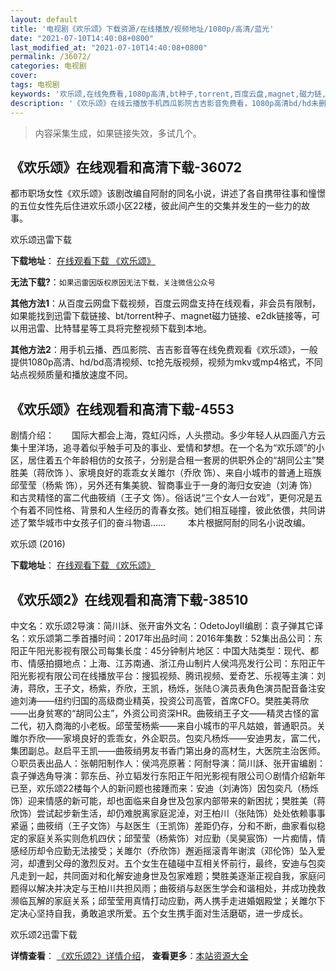 ```yaml
---
layout: default
title: '电视剧《欢乐颂》下载资源/在线播放/视频地址/1080p/高清/蓝光'
date: "2021-07-10T14:40:08+0800"
last_modified_at: "2021-07-10T14:40:08+0800"
permalink: /36072/
categories: 电视剧
cover:
tags: 电视剧
keywords: '欢乐颂,在线免费看,1080p高清,bt种子,torrent,百度云盘,magnet,磁力链,迅雷下载资源'
description: '《欢乐颂》在线云播放手机西瓜影院吉吉影音免费看，1080p高清bd/hd未删减完整版和tc抢先枪版，mkv/mp4格式，附带bt/torrent种子、magnet/磁力链、百度云盘、网盘资源迅雷下载链接'
---
```


>内容采集生成，如果链接失效，多试几个。


## 《欢乐颂》在线观看和高清下载-36072

都市职场女性《欢乐颂》该剧改编自阿耐的同名小说，讲述了各自携带往事和憧憬的五位女性先后住进欢乐颂小区22楼，彼此间产生的交集并发生的一些力的故事。


欢乐颂迅雷下载

**下载地址**： [在线观看下载 《欢乐颂》](https://www.993dy.com//vod-detail-id-13535.html) 


**无法下载?**：`如果迅雷因版权原因无法下载，关注微信公众号 `

**其他方法1**：从百度云网盘下载视频，百度云网盘支持在线观看，非会员有限制，如果能找到迅雷下载链接、bt/torrent种子、magnet磁力链接、e2dk链接等，可以用迅雷、比特彗星等工具将完整视频下载到本地。

**其他方法2**：用手机云播、西瓜影院、吉吉影音等在线免费观看《欢乐颂》，一般提供1080p高清、hd/bd高清视频、tc抢先版视频，视频为mkv或mp4格式，不同站点视频质量和播放速度不同。


## 《欢乐颂》在线观看和高清下载-4553

剧情介绍：　　国际大都会上海，霓虹闪烁，人头攒动。多少年轻人从四面八方云集十里洋场，追寻着似乎触手可及的事业、爱情和梦想。在一个名为“欢乐颂”的小区，居住着五个年龄相仿的女孩子，分别是合租一套房的供职外企的“胡同公主”樊胜美（蒋欣饰 ）、家境良好的乖乖女关雎尔（乔欣 饰）、来自小城市的普通上班族邱莹莹（杨紫 饰），另外还有集美貌、智商事业于一身的海归女安迪（刘涛 饰）和古灵精怪的富二代曲筱绡（王子文 饰）。俗话说“三个女人一台戏”，更何况是五个有着不同性格、背景和人生经历的青春女孩。她们相互碰撞，彼此依偎，共同讲述了繁华城市中女孩子们的奋斗物语……  　　本片根据阿耐的同名小说改编。


欢乐颂 (2016)

**下载地址**： [在线观看下载 《欢乐颂》](https://www.btbtdy.me/btdy/dy3372.html) 


## 《欢乐颂2》在线观看和高清下载-38510

中文名：欢乐颂2导演：简川訸、张开宙外文名：OdetoJoyII编剧：袁子弹其它译名：欢乐颂第二季首播时间：2017年出品时间：2016年集数：52集出品公司：东阳正午阳光影视有限公司每集长度：45分钟制片地区：中国大陆类型：现代、都市、情感拍摄地点：上海、江苏南通、浙江舟山制片人侯鸿亮发行公司：东阳正午阳光影视有限公司在线播放平台：搜狐视频、腾讯视频、爱奇艺、乐视等主演：刘涛，蒋欣，王子文，杨紫，乔欣，王凯，杨烁，张陆⊙演员表角色演员配音备注安迪刘涛——纽约归国的高级商业精英，投资公司高管，首席CFO。樊胜美蒋欣——出身贫寒的“胡同公主”，外资公司资深HR。曲筱绡王子文——精灵古怪的富二代，初入商海的小老板。邱莹莹杨紫——来自小城市的平凡姑娘，普通职员。关雎尔乔欣——家境良好的乖乖女，外企职员。包奕凡杨烁——安迪男友，富二代，集团副总。赵启平王凯——曲筱绡男友书香门第出身的高材生，大医院主治医师。⊙职员表出品人：张朝阳制作人：侯鸿亮原著：阿耐导演：简川訸、张开宙编剧：袁子弹选角导演：郭东岳、孙立韬发行东阳正午阳光影视有限公司⊙剧情介绍新年已至，欢乐颂22楼每个人的新问题也接踵而来：安迪（刘涛饰）因包奕凡（杨烁饰）迎来情感的新可能，却也面临来自身世及包家内部带来的新困扰；樊胜美（蒋欣饰）尝试起步新生活，却仍难脱离家庭泥淖，对王柏川（张陆饰）处处依赖事事紧逼；曲筱绡（王子文饰）与赵医生（王凯饰）差距仍存，分和不断，曲家看似稳定的家庭关系实则危机四伏；邱莹莹（杨紫饰）对应勤（吴昊宸饰）一片痴情，情感经历却令应勤无法接受；关雎尔（乔欣饰）邂逅摇滚青年谢滨（邓伦饰）坠入爱河，却遭到父母的激烈反对。五个女生在磕碰中互相关怀前行，最终，安迪与包奕凡走到一起，共同面对和化解安迪身世及包家难题；樊胜美逐渐正视自我，家庭问题得以解决并决定与王柏川共担风雨；曲筱绡与赵医生学会和谐相处，并成功挽救濒临瓦解的家庭关系；邱莹莹用真情打动应勤，两人携手走进婚姻殿堂；关雎尔下定决心坚持自我，勇敢追求所爱。五个女生携手面对生活磨砺，进一步成长。


欢乐颂2迅雷下载

**详情查看**： [《欢乐颂2》详情介绍](/movie/38510/)， **查看更多**：[本站资源大全](/movie/t/all/)

